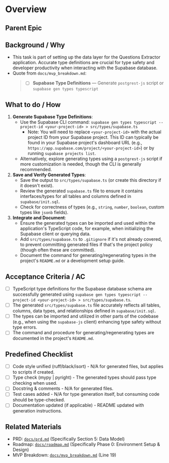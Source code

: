 # Overview

## Parent Epic
<!-- TODO: Add Parent Epic if applicable -->

## Background / Why

- This task is part of setting up the data layer for the Questions Extractor application. Accurate type definitions are crucial for type safety and developer productivity when interacting with the Supabase database.
- Quote from `docs/mvp_breakdown.md`:
  > - [ ] **Supabase Type Definitions** ― Generate `postgrest-js` script or `supabase gen types typescript`

## What to do / How

1.  **Generate Supabase Type Definitions**:
    *   Use the Supabase CLI command: `supabase gen types typescript --project-id <your-project-id> > src/types/supabase.ts`
        *   Note: You will need to replace `<your-project-id>` with the actual project ID from your Supabase project. This ID can typically be found in your Supabase project's dashboard URL (e.g., `https://app.supabase.com/project/<your-project-id>`) or by running `supabase projects list`.
    *   Alternatively, explore generating types using a `postgrest-js` script if more customization is needed, though the CLI is generally recommended.
2.  **Save and Verify Generated Types**:
    *   Save the output to `src/types/supabase.ts` (or create this directory if it doesn't exist).
    *   Review the generated `supabase.ts` file to ensure it contains interfaces/types for all tables and columns defined in `supabase/init.sql`.
    *   Check for correctness of types (e.g., `string`, `number`, `boolean`, custom types like `jsonb` fields).
3.  **Integrate and Document**:
    *   Ensure the generated types can be imported and used within the application's TypeScript code, for example, when initializing the Supabase client or querying data.
    *   Add `src/types/supabase.ts` to `.gitignore` if it's not already covered, to prevent committing generated files if that's the project policy (though often these are committed).
    *   Document the command for generating/regenerating types in the project's `README.md` or a development setup guide.

## Acceptance Criteria / AC

- [ ] TypeScript type definitions for the Supabase database schema are successfully generated using `supabase gen types typescript --project-id <your-project-id> > src/types/supabase.ts`.
- [ ] The generated `src/types/supabase.ts` file accurately reflects all tables, columns, data types, and relationships defined in `supabase/init.sql`.
- [ ] The types can be imported and utilized in other parts of the codebase (e.g., when using the `supabase-js` client) enhancing type safety without type errors.
- [ ] The command and procedure for generating/regenerating types are documented in the project's `README.md`.

## Predefined Checklist

- [ ] Code style unified (ruff/black/isort) - N/A for generated files, but applies to scripts if created.
- [ ] Type check (mypy | pyright) - The generated types should pass type checking when used.
- [ ] Docstring & comments - N/A for generated files.
- [ ] Test cases added - N/A for type generation itself, but consuming code should be type-checked.
- [ ] Documentation updated (if applicable) - README updated with generation instructions.

## Related Materials

- PRD: [`docs/prd.md`](../../docs/prd.md) (Specifically Section 5: Data Model)
- Roadmap: [`docs/roadmap.md`](../../docs/roadmap.md) (Specifically Phase 0: Environment Setup & Design)
- MVP Breakdown: [`docs/mvp_breakdown.md`](../../docs/mvp_breakdown.md) (Line 19)
